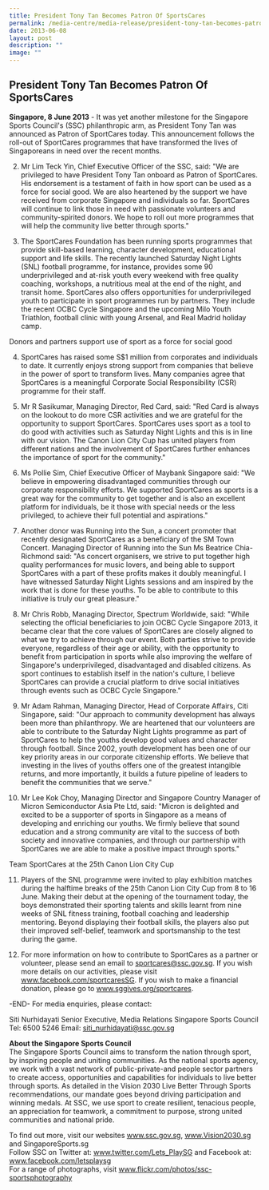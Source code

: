 ```yaml
---
title: President Tony Tan Becomes Patron Of SportsCares
permalink: /media-centre/media-release/president-tony-tan-becomes-patron-of-sportscares/
date: 2013-06-08
layout: post
description: ""
image: ""
---
```

## **President Tony Tan Becomes Patron Of SportsCares**

	
**Singapore, 8 June 2013** - It was yet another milestone for the Singapore Sports Council's (SSC) philanthropic arm, as President Tony Tan was announced as Patron of SportCares today. This announcement follows the roll-out of SportCares programmes that have transformed the lives of Singaporeans in need over the recent months.

2. Mr Lim Teck Yin, Chief Executive Officer of the SSC, said: "We are privileged to have President Tony Tan onboard as Patron of SportCares. His endorsement is a testament of faith in how sport can be used as a force for social good. We are also heartened by the support we have received from corporate Singapore and individuals so far. SportCares will continue to link those in need with passionate volunteers and community-spirited donors. We hope to roll out more programmes that will help the community live better through sports."

3. The SportCares Foundation has been running sports programmes that provide skill-based learning, character development, educational support and life skills. The recently launched Saturday Night Lights (SNL) football programme, for instance, provides some 90 underprivileged and at-risk youth every weekend with free quality coaching, workshops, a nutritious meal at the end of the night, and transit home. SportCares also offers opportunities for underprivileged youth to participate in sport programmes run by partners. They include the recent OCBC Cycle Singapore and the upcoming Milo Youth Triathlon, football clinic with young Arsenal, and Real Madrid holiday camp.

Donors and partners support use of sport as a force for social good
	

4. SportCares has raised some S$1 million from corporates and individuals to date. It currently enjoys strong support from companies that believe in the power of sport to transform lives. Many companies agree that SportCares is a meaningful Corporate Social Responsibility (CSR) programme for their staff.

5. Mr R Sasikumar, Managing Director, Red Card, said: "Red Card is always on the lookout to do more CSR activities and we are grateful for the opportunity to support SportCares. SportCares uses sport as a tool to do good with activities such as Saturday Night Lights and this is in line with our vision. The Canon Lion City Cup has united players from different nations and the involvement of SportCares further enhances the importance of sport for the community."

6. Ms Pollie Sim, Chief Executive Officer of Maybank Singapore said: "We believe in empowering disadvantaged communities through our corporate responsibility efforts. We supported SportCares as sports is a great way for the community to get together and is also an excellent platform for individuals, be it those with special needs or the less privileged, to achieve their full potential and aspirations."

7. Another donor was Running into the Sun, a concert promoter that recently designated SportCares as a beneficiary of the SM Town Concert. Managing Director of Running into the Sun Ms Beatrice Chia-Richmond said: "As concert organisers, we strive to put together high quality performances for music lovers, and being able to support SportCares with a part of these profits makes it doubly meaningful. I have witnessed Saturday Night Lights sessions and am inspired by the work that is done for these youths. To be able to contribute to this initiative is truly our great pleasure."

	
8. Mr Chris Robb, Managing Director, Spectrum Worldwide, said: "While selecting the official beneficiaries to join OCBC Cycle Singapore 2013, it became clear that the core values of SportCares are closely aligned to what we try to achieve through our event. Both parties strive to provide everyone, regardless of their age or ability, with the opportunity to benefit from participation in sports while also improving the welfare of Singapore's underprivileged, disadvantaged and disabled citizens.
As sport continues to establish itself in the nation's culture, I believe SportCares can provide a crucial platform to drive social initiatives through events such as OCBC Cycle Singapore."

9. Mr Adam Rahman, Managing Director, Head of Corporate Affairs, Citi Singapore, said: "Our approach to community development has always been more than philanthropy. We are heartened that our volunteers are able to contribute to the Saturday Night Lights programme as part of SportCares to help the youths develop good values and character through football. Since 2002, youth development has been one of our key priority areas in our corporate citizenship efforts. We believe that investing in the lives of youths offers one of the greatest intangible returns, and more importantly, it builds a future pipeline of leaders to benefit the communities that we serve."

10. Mr Lee Kok Choy, Managing Director and Singapore Country Manager of Micron Semiconductor Asia Pte Ltd, said: "Micron is delighted and excited to be a supporter of sports in Singapore as a means of developing and enriching our youths. We firmly believe that sound education and a strong community are vital to the success of both society and innovative companies, and through our partnership with SportCares we are able to make a positive impact through sports."

Team SportCares at the 25th Canon Lion City Cup
	

11. Players of the SNL programme were invited to play exhibition matches during the halftime breaks of the 25th Canon Lion City Cup from 8 to 16 June. Making their debut at the opening of the tournament today, the boys demonstrated their sporting talents and skills learnt from nine weeks of SNL fitness training, football coaching and leadership mentoring. Beyond displaying their football skills, the players also put their improved self-belief, teamwork and sportsmanship to the test during the game.

12. For more information on how to contribute to SportCares as a partner or volunteer, please send an email to sportcares@ssc.gov.sg. If you wish more details on our activities, please visit www.facebook.com/sportcaresSG. If you wish to make a financial donation, please go to www.sggives.org/sportcares.

-END-
For media enquiries, please contact:

Siti Nurhidayati 
Senior Executive, Media Relations 
Singapore Sports Council
Tel: 6500 5246
Email: siti_nurhidayati@ssc.gov.sg

**About the Singapore Sports Council**
<br>
The Singapore Sports Council aims to transform the nation through sport, by inspiring people and uniting communities. As the national sports agency, we work with a vast network of public-private-and people sector partners to create access, opportunities and capabilities for individuals to live better through sports. As detailed in the Vision 2030 Live Better Through Sports recommendations, our mandate goes beyond driving participation and winning medals. At SSC, we use sport to create resilient, tenacious people, an appreciation for teamwork, a commitment to purpose, strong united communities and national pride.

To find out more, visit our websites www.ssc.gov.sg, www.Vision2030.sg and SingaporeSports.sg
<br>
Follow SSC on Twitter at: www.twitter.com/Lets_PlaySG and Facebook at: www.facebook.com/letsplaysg
<br>
For a range of photographs, visit www.flickr.com/photos/ssc-sportsphotography
